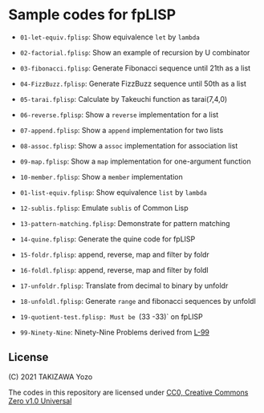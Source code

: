 # Sample codes for fpLISP

* `01-let-equiv.fplisp`: Show equivalence `let` by `lambda`
* `02-factorial.fplisp`: Show an example of recursion by U combinator
* `03-fibonacci.fplisp`: Generate Fibonacci sequence until 21th as a list
* `04-FizzBuzz.fplisp`: Generate FizzBuzz sequence until 50th as a list
* `05-tarai.fplisp`: Calculate by Takeuchi function as tarai(7,4,0)
* `06-reverse.fplisp`: Show a `reverse` implementation for a list
* `07-append.fplisp`: Show a `append` implementation for two lists
* `08-assoc.fplisp`: Show a `assoc` implementation for association list
* `09-map.fplisp`: Show a `map` implementation for one-argument function
* `10-member.fplisp`: Show a `member` implementation
* `01-list-equiv.fplisp`: Show equivalence `list` by `lambda`
* `12-sublis.fplisp`: Emulate `sublis` of Common Lisp
* `13-pattern-matching.fplisp`: Demonstrate for pattern matching
* `14-quine.fplisp`: Generate the quine code for fpLISP
* `15-foldr.fplisp`: append, reverse, map and filter by foldr
* `16-foldl.fplisp`: append, reverse, map and filter by foldl
* `17-unfoldr.fplisp`: Translate from decimal to binary by unfoldr
* `18-unfoldl.fplisp`: Generate `range` and fibonacci sequences by unfoldl
* `19-quotient-test.fplisp: Must be `(33 -33)` on fpLISP

* `99-Ninety-Nine`: Ninety-Nine Problems derived from [L-99](https://www.ic.unicamp.br/~meidanis/courses/mc336/2006s2/funcional/L-99_Ninety-Nine_Lisp_Problems.html)

## License

(C) 2021 TAKIZAWA Yozo

The codes in this repository are licensed under [CC0, Creative Commons Zero v1.0 Universal](https://creativecommons.org/publicdomain/zero/1.0/)


